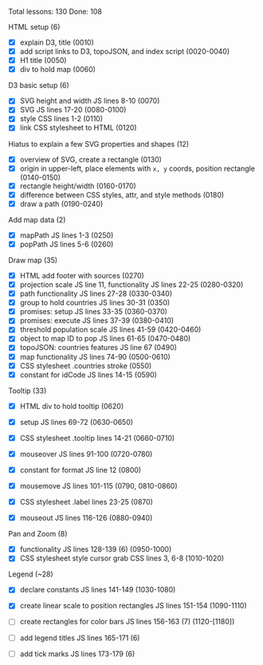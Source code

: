 Total lessons: 130
Done: 108

HTML setup (6)

- [x] explain D3, title (0010)
- [x] add script links to D3, topoJSON, and index script (0020-0040)
- [x] H1 title (0050)
- [x] div to hold map (0060)

D3 basic setup (6)

- [x] SVG height and width JS lines 8-10 (0070)
- [x] SVG JS lines 17-20 (0080-0100)
- [x] style CSS lines 1-2 (0110)
- [x] link CSS stylesheet to HTML (0120)

Hiatus to explain a few SVG properties and shapes (12)

- [x] overview of SVG, create a rectangle (0130)
- [x] origin in upper-left, place elements with `x, y` coords, position rectangle (0140-0150)
- [x] rectangle height/width (0160-0170)
- [x] difference between CSS styles, attr, and style methods (0180)
- [x] draw a path (0190-0240)

Add map data (2)

- [x] mapPath JS lines 1-3 (0250)
- [x] popPath JS lines 5-6 (0260)

Draw map (35)

- [x] HTML add footer with sources (0270)
- [x] projection scale JS line 11, functionality JS lines 22-25 (0280-0320)
- [x] path functionality JS lines 27-28 (0330-0340)
- [x] group to hold countries JS lines 30-31 (0350)
- [x] promises: setup JS lines 33-35 (0360-0370)
- [x] promises: execute JS lines 37-39 (0380-0410)
- [x] threshold population scale JS lines 41-59 (0420-0460)
- [x] object to map ID to pop JS lines 61-65 (0470-0480)
- [x] topoJSON: countries features JS line 67 (0490)
- [x] map functionality JS lines 74-90 (0500-0610)
- [x] CSS stylesheet .countries stroke (0550)
- [x] constant for idCode JS lines 14-15 (0590)

Tooltip (33)

- [x] HTML div to hold tooltip (0620)
- [x] setup JS lines 69-72 (0630-0650)
- [x] CSS stylesheet .tooltip lines 14-21 (0660-0710)
- [x] mouseover JS lines 91-100 (0720-0780)
- [x] constant for format JS line 12 (0800)
- [x] mousemove JS lines 101-115 (0790, 0810-0860)
- [x] CSS stylesheet .label lines 23-25 (0870)
- [x] mouseout JS lines 116-126 (0880-0940)


Pan and Zoom (8)

- [x] functionality JS lines 128-139 (6) (0950-1000)
- [x] CSS stylesheet style cursor grab CSS lines 3, 6-8 (1010-1020)

Legend (~28)

- [x] declare constants JS lines 141-149 (1030-1080)
- [x] create linear scale to position rectangles JS lines 151-154 (1090-1110)
- [ ] create rectangles for color bars JS lines 156-163 (7) (1120-[1180])
- [ ] add legend titles JS lines 165-171 (6)
- [ ] add tick marks JS lines 173-179 (6)

